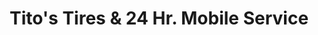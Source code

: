 ---
title: "Tito's Tires & 24 Hr. Mobile Service"
url: /mary-esther/titos-tires-and-24-hr-mobile-service/
shop: tyres
---